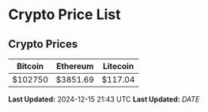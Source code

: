 # Crypto Price List

## Crypto Prices
| Bitcoin | Ethereum | Litecoin |
| ------- | -------- | -------- |
| $102750 | $3851.69 | $117.04 |
**Last Updated:** 2024-12-15 21:43 UTC
**Last Updated:** $DATE$
